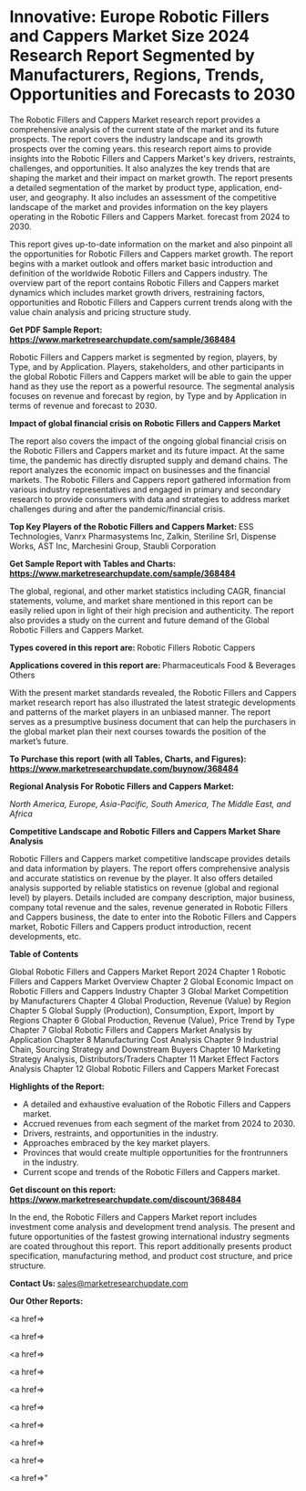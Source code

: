 # Innovative: Europe Robotic Fillers and Cappers Market Size 2024 Research Report Segmented by Manufacturers, Regions, Trends, Opportunities and Forecasts to 2030

The Robotic Fillers and Cappers Market research report provides a comprehensive analysis of the current state of the market and its future prospects. The report covers the industry landscape and its growth prospects over the coming years. this research report aims to provide insights into the Robotic Fillers and Cappers Market's key drivers, restraints, challenges, and opportunities. It also analyzes the key trends that are shaping the market and their impact on market growth. The report presents a detailed segmentation of the market by product type, application, end-user, and geography. It also includes an assessment of the competitive landscape of the market and provides information on the key players operating in the Robotic Fillers and Cappers Market. forecast from 2024 to 2030.

This report gives up-to-date information on the market and also pinpoint all the opportunities for Robotic Fillers and Cappers market growth. The report begins with a market outlook and offers market basic introduction and definition of the worldwide Robotic Fillers and Cappers industry. The overview part of the report contains Robotic Fillers and Cappers market dynamics which includes market growth drivers, restraining factors, opportunities and Robotic Fillers and Cappers current trends along with the value chain analysis and pricing structure study.

<strong><b>Get PDF Sample Report: <a href=https://www.marketresearchupdate.com/sample/368484>https://www.marketresearchupdate.com/sample/368484</a></b></strong>

Robotic Fillers and Cappers market is segmented by region, players, by Type, and by Application. Players, stakeholders, and other participants in the global Robotic Fillers and Cappers market will be able to gain the upper hand as they use the report as a powerful resource. The segmental analysis focuses on revenue and forecast by region, by Type and by Application in terms of revenue and forecast to 2030.

<strong><b>Impact of global financial crisis on Robotic Fillers and Cappers Market</b></strong>

The report also covers the impact of the ongoing global financial crisis on the Robotic Fillers and Cappers market and its future impact. At the same time, the pandemic has directly disrupted supply and demand chains. The report analyzes the economic impact on businesses and the financial markets. The Robotic Fillers and Cappers report gathered information from various industry representatives and engaged in primary and secondary research to provide consumers with data and strategies to address market challenges during and after the pandemic/financial crisis.

<strong><b>Top Key Players of the Robotic Fillers and Cappers Market:
</b></strong>ESS Technologies, Vanrx Pharmasystems Inc, Zalkin, Steriline Srl, Dispense Works, AST Inc, Marchesini Group, Staubli Corporation<strong><b>
</b></strong>

<strong><b>Get Sample Report with Tables and Charts: <a href=https://www.marketresearchupdate.com/sample/368484>https://www.marketresearchupdate.com/sample/368484</a></b></strong>

The global, regional, and other market statistics including CAGR, financial statements, volume, and market share mentioned in this report can be easily relied upon in light of their high precision and authenticity. The report also provides a study on the current and future demand of the Global Robotic Fillers and Cappers Market.

<strong><b>Types covered in this report are:
</b></strong>Robotic Fillers
Robotic Cappers<strong><b>
</b></strong>

<strong><b>Applications covered in this report are:
</b></strong>Pharmaceuticals
Food & Beverages
Others<strong><b>
</b></strong>

With the present market standards revealed, the Robotic Fillers and Cappers market research report has also illustrated the latest strategic developments and patterns of the market players in an unbiased manner. The report serves as a presumptive business document that can help the purchasers in the global market plan their next courses towards the position of the market’s future.

<strong><b>To Purchase this report (with all Tables, Charts, and Figures): <a href=https://www.marketresearchupdate.com/buynow/368484>https://www.marketresearchupdate.com/buynow/368484</a></b></strong>

<strong><b>Regional Analysis For Robotic Fillers and Cappers Market:</b></strong>

<em><i>North America, Europe, Asia-Pacific, South America, The Middle East, and Africa</i></em>

<strong><b>Competitive Landscape and Robotic Fillers and Cappers Market Share Analysis</b></strong>

Robotic Fillers and Cappers market competitive landscape provides details and data information by players. The report offers comprehensive analysis and accurate statistics on revenue by the player. It also offers detailed analysis supported by reliable statistics on revenue (global and regional level) by players. Details included are company description, major business, company total revenue and the sales, revenue generated in Robotic Fillers and Cappers business, the date to enter into the Robotic Fillers and Cappers market, Robotic Fillers and Cappers product introduction, recent developments, etc.

<strong><b>Table of Contents</b></strong>

Global Robotic Fillers and Cappers Market Report 2024
Chapter 1 Robotic Fillers and Cappers Market Overview
Chapter 2 Global Economic Impact on Robotic Fillers and Cappers Industry
Chapter 3 Global Market Competition by Manufacturers
Chapter 4 Global Production, Revenue (Value) by Region
Chapter 5 Global Supply (Production), Consumption, Export, Import by Regions
Chapter 6 Global Production, Revenue (Value), Price Trend by Type
Chapter 7 Global Robotic Fillers and Cappers Market Analysis by Application
Chapter 8 Manufacturing Cost Analysis
Chapter 9 Industrial Chain, Sourcing Strategy and Downstream Buyers
Chapter 10 Marketing Strategy Analysis, Distributors/Traders
Chapter 11 Market Effect Factors Analysis
Chapter 12 Global Robotic Fillers and Cappers Market Forecast

<strong><b>Highlights of the Report:</b></strong>

- A detailed and exhaustive evaluation of the Robotic Fillers and Cappers market.
- Accrued revenues from each segment of the market from 2024 to 2030.
- Drivers, restraints, and opportunities in the industry.
- Approaches embraced by the key market players.
- Provinces that would create multiple opportunities for the frontrunners in the industry.
- Current scope and trends of the Robotic Fillers and Cappers market.

<strong><b>Get discount on this report: <a href=https://www.marketresearchupdate.com/discount/368484>https://www.marketresearchupdate.com/discount/368484</a></b></strong>

In the end, the Robotic Fillers and Cappers Market report includes investment come analysis and development trend analysis. The present and future opportunities of the fastest growing international industry segments are coated throughout this report. This report additionally presents product specification, manufacturing method, and product cost structure, and price structure.

<strong><b>Contact Us:
</b></strong>sales@marketresearchupdate.com

<strong>Our Other Reports:</strong>

<a href=></a>

<a href=></a>

<a href=></a>

<a href=></a>

<a href=></a>

<a href=></a>

<a href=></a>

<a href=></a>

<a href=></a>

<a href=></a>"
